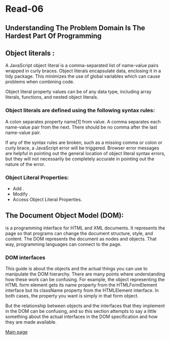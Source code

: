 # Read-06

## Understanding The Problem Domain Is The Hardest Part Of Programming

## Object literals :
 A JavaScript object literal is a comma-separated list of name-value pairs wrapped in curly braces. Object literals encapsulate data, enclosing it in a tidy package. This minimizes the use of global variables which can cause problems when combining code.

 Object literal property values can be of any data type, including array literals, functions, and nested object literals.

### Object literals are defined using the following syntax rules:
A colon separates property name[1] from value.
A comma separates each name-value pair from the next.
There should be no comma after the last name-value pair.

If any of the syntax rules are broken, such as a missing comma or colon or curly brace, a JavaScript error will be triggered. Browser error messages are helpful in pointing out the general location of object literal syntax errors, but they will not necessarily be completely accurate in pointing out the nature of the error.

### Object Literal Properties:
* Add .
* Modify .
* Access Object Literal Properties.

## The Document Object Model (DOM):
 is a programming interface for HTML and XML documents. It represents the page so that programs can change the document structure, style, and content. The DOM represents the document as nodes and objects. That way, programming languages can connect to the page.

### DOM interfaces
This guide is about the objects and the actual things you can use to manipulate the DOM hierarchy. There are many points where understanding how these work can be confusing. For example, the object representing the HTML form element gets its name property from the HTMLFormElement interface but its className property from the HTMLElement interface. In both cases, the property you want is simply in that form object.

But the relationship between objects and the interfaces that they implement in the DOM can be confusing, and so this section attempts to say a little something about the actual interfaces in the DOM specification and how they are made available.


[Main page](https://thaerm94.github.io/reading-notes/)